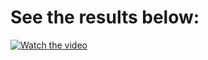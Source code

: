 # See the results below:

[![Watch the video](https://user-images.githubusercontent.com/71460155/231945178-4f22c507-4633-411a-a0bd-393a1d7a6767.png)](https://www.loom.com/share/fa72b856d17f4f21be093e8e792f718b)

